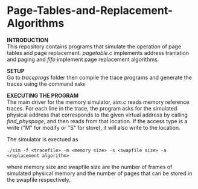 # Page-Tables-and-Replacement-Algorithms
**INTRODUCTION**\
This repository contains programs that simulate the operation of page tables and page replacement. _pagetable.c_ implements address tranlation and paging and _fifo_ implement page replacement algorithms. 

**SETUP**\
Go to _traceprogs_ folder then compile the trace programs and generate the traces using the command `make`

**EXECUTING THE PROGRAM**\
The main driver for the memory simulator, _sim.c_ reads memory reference traces. For each line in the trace, the program asks for the simulated physical address that corresponds to the given virtual address by calling _find_physpage_, and then reads from that location. If the access type is a write ("M" for modify or "S" for store), it will also write to the location.

The simulator is exectued as

`./sim -f <tracefile> -m <memory size> -s <swapfile size> -a <replacement algorithm>`

where memory size and swapfile size are the number of frames of simulated physical memory and the number of pages that can be stored in the swapfile respectively. 


